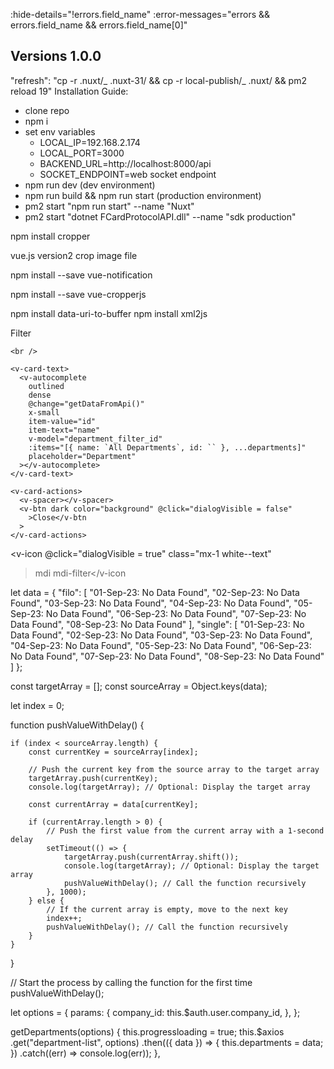:hide-details="!errors.field_name"
:error-messages="errors && errors.field_name && errors.field_name[0]"

## Versions 1.0.0

"refresh": "cp -r .nuxt/_ .nuxt-31/ && cp -r local-publish/_ .nuxt/ && pm2 reload 19"
Installation Guide:

- clone repo
- npm i
- set env variables
  - LOCAL_IP=192.168.2.174
  - LOCAL_PORT=3000
  - BACKEND_URL=http://localhost:8000/api
  - SOCKET_ENDPOINT=web socket endpoint
- npm run dev (dev environment)
- npm run build && npm run start (production environment)
- pm2 start "npm run start" --name "Nuxt"
- pm2 start "dotnet FCardProtocolAPI.dll" --name "sdk production"

npm install cropper

vue.js version2 crop image file

npm install --save vue-notification

npm install --save vue-cropperjs

npm install data-uri-to-buffer
npm install xml2js

<v-dialog v-model="dialogVisible" max-width="500px">
  <v-card flat dense class="white--text">
    <v-card-title class="background">
      <span class="headline">Filter</span>
    </v-card-title>
    <v-progress-linear
      v-if="loadinglinear"
      indeterminate
      color="primary"
    ></v-progress-linear>

    <br />

    <v-card-text>
      <v-autocomplete
        outlined
        dense
        @change="getDataFromApi()"
        x-small
        item-value="id"
        item-text="name"
        v-model="department_filter_id"
        :items="[{ name: `All Departments`, id: `` }, ...departments]"
        placeholder="Department"
      ></v-autocomplete>
    </v-card-text>

    <v-card-actions>
      <v-spacer></v-spacer>
      <v-btn dark color="background" @click="dialogVisible = false"
        >Close</v-btn
      >
    </v-card-actions>

  </v-card>
</v-dialog>

<v-icon @click="dialogVisible = true" class="mx-1 white--text"

> mdi mdi-filter</v-icon

<!-- dialogVisible: false, -->

let data = {
"filo": [
"01-Sep-23: No Data Found",
"02-Sep-23: No Data Found",
"03-Sep-23: No Data Found",
"04-Sep-23: No Data Found",
"05-Sep-23: No Data Found",
"06-Sep-23: No Data Found",
"07-Sep-23: No Data Found",
"08-Sep-23: No Data Found"
],
"single": [
"01-Sep-23: No Data Found",
"02-Sep-23: No Data Found",
"03-Sep-23: No Data Found",
"04-Sep-23: No Data Found",
"05-Sep-23: No Data Found",
"06-Sep-23: No Data Found",
"07-Sep-23: No Data Found",
"08-Sep-23: No Data Found"
]
};

const targetArray = [];
const sourceArray = Object.keys(data);

let index = 0;

function pushValueWithDelay() {

    if (index < sourceArray.length) {
        const currentKey = sourceArray[index];

        // Push the current key from the source array to the target array
        targetArray.push(currentKey);
        console.log(targetArray); // Optional: Display the target array

        const currentArray = data[currentKey];

        if (currentArray.length > 0) {
            // Push the first value from the current array with a 1-second delay
            setTimeout(() => {
                targetArray.push(currentArray.shift());
                console.log(targetArray); // Optional: Display the target array
                pushValueWithDelay(); // Call the function recursively
            }, 1000);
        } else {
            // If the current array is empty, move to the next key
            index++;
            pushValueWithDelay(); // Call the function recursively
        }
    }

}

// Start the process by calling the function for the first time
pushValueWithDelay();

<!-- Dropdown -->

<v-autocomplete
v-model="departmentautocompleteed"
:items="[{ id: `---`, name: `All Departments` }, ...departments]"
dense
outlined
item-value="id"
item-text="name"
hide-details
label="Department" ></v-autocomplete>

  let options = {
      params: {
        company_id: this.$auth.user.company_id,
      },
    };

getDepartments(options) {
      this.progressloading = true;
      this.$axios
        .get("department-list", options)
        .then(({ data }) => {
          this.departments = data;
        })
        .catch((err) => console.log(err));
    },


<!-- Dropdown End -->
